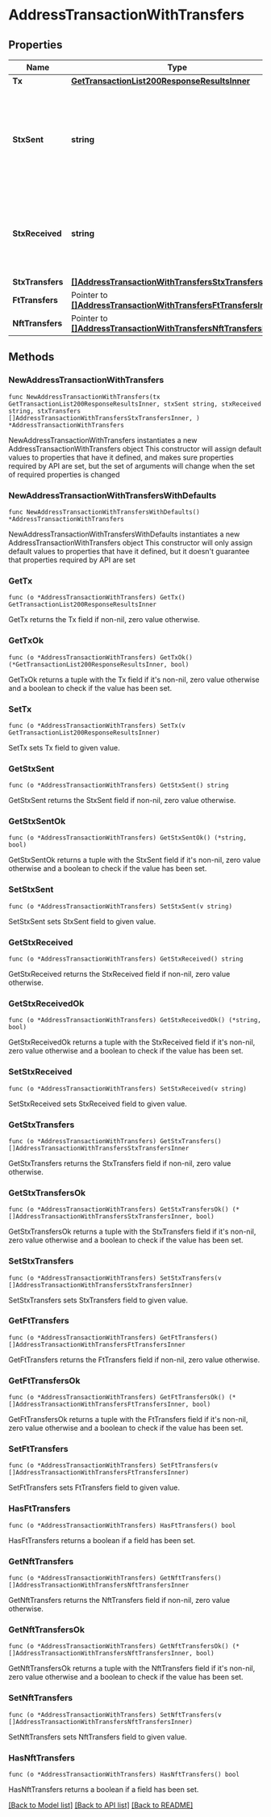 # AddressTransactionWithTransfers

## Properties

Name | Type | Description | Notes
------------ | ------------- | ------------- | -------------
**Tx** | [**GetTransactionList200ResponseResultsInner**](GetTransactionList200ResponseResultsInner.md) |  | 
**StxSent** | **string** | Total sent from the given address, including the tx fee, in micro-STX as an integer string. | 
**StxReceived** | **string** | Total received by the given address in micro-STX as an integer string. | 
**StxTransfers** | [**[]AddressTransactionWithTransfersStxTransfersInner**](AddressTransactionWithTransfersStxTransfersInner.md) |  | 
**FtTransfers** | Pointer to [**[]AddressTransactionWithTransfersFtTransfersInner**](AddressTransactionWithTransfersFtTransfersInner.md) |  | [optional] 
**NftTransfers** | Pointer to [**[]AddressTransactionWithTransfersNftTransfersInner**](AddressTransactionWithTransfersNftTransfersInner.md) |  | [optional] 

## Methods

### NewAddressTransactionWithTransfers

`func NewAddressTransactionWithTransfers(tx GetTransactionList200ResponseResultsInner, stxSent string, stxReceived string, stxTransfers []AddressTransactionWithTransfersStxTransfersInner, ) *AddressTransactionWithTransfers`

NewAddressTransactionWithTransfers instantiates a new AddressTransactionWithTransfers object
This constructor will assign default values to properties that have it defined,
and makes sure properties required by API are set, but the set of arguments
will change when the set of required properties is changed

### NewAddressTransactionWithTransfersWithDefaults

`func NewAddressTransactionWithTransfersWithDefaults() *AddressTransactionWithTransfers`

NewAddressTransactionWithTransfersWithDefaults instantiates a new AddressTransactionWithTransfers object
This constructor will only assign default values to properties that have it defined,
but it doesn't guarantee that properties required by API are set

### GetTx

`func (o *AddressTransactionWithTransfers) GetTx() GetTransactionList200ResponseResultsInner`

GetTx returns the Tx field if non-nil, zero value otherwise.

### GetTxOk

`func (o *AddressTransactionWithTransfers) GetTxOk() (*GetTransactionList200ResponseResultsInner, bool)`

GetTxOk returns a tuple with the Tx field if it's non-nil, zero value otherwise
and a boolean to check if the value has been set.

### SetTx

`func (o *AddressTransactionWithTransfers) SetTx(v GetTransactionList200ResponseResultsInner)`

SetTx sets Tx field to given value.


### GetStxSent

`func (o *AddressTransactionWithTransfers) GetStxSent() string`

GetStxSent returns the StxSent field if non-nil, zero value otherwise.

### GetStxSentOk

`func (o *AddressTransactionWithTransfers) GetStxSentOk() (*string, bool)`

GetStxSentOk returns a tuple with the StxSent field if it's non-nil, zero value otherwise
and a boolean to check if the value has been set.

### SetStxSent

`func (o *AddressTransactionWithTransfers) SetStxSent(v string)`

SetStxSent sets StxSent field to given value.


### GetStxReceived

`func (o *AddressTransactionWithTransfers) GetStxReceived() string`

GetStxReceived returns the StxReceived field if non-nil, zero value otherwise.

### GetStxReceivedOk

`func (o *AddressTransactionWithTransfers) GetStxReceivedOk() (*string, bool)`

GetStxReceivedOk returns a tuple with the StxReceived field if it's non-nil, zero value otherwise
and a boolean to check if the value has been set.

### SetStxReceived

`func (o *AddressTransactionWithTransfers) SetStxReceived(v string)`

SetStxReceived sets StxReceived field to given value.


### GetStxTransfers

`func (o *AddressTransactionWithTransfers) GetStxTransfers() []AddressTransactionWithTransfersStxTransfersInner`

GetStxTransfers returns the StxTransfers field if non-nil, zero value otherwise.

### GetStxTransfersOk

`func (o *AddressTransactionWithTransfers) GetStxTransfersOk() (*[]AddressTransactionWithTransfersStxTransfersInner, bool)`

GetStxTransfersOk returns a tuple with the StxTransfers field if it's non-nil, zero value otherwise
and a boolean to check if the value has been set.

### SetStxTransfers

`func (o *AddressTransactionWithTransfers) SetStxTransfers(v []AddressTransactionWithTransfersStxTransfersInner)`

SetStxTransfers sets StxTransfers field to given value.


### GetFtTransfers

`func (o *AddressTransactionWithTransfers) GetFtTransfers() []AddressTransactionWithTransfersFtTransfersInner`

GetFtTransfers returns the FtTransfers field if non-nil, zero value otherwise.

### GetFtTransfersOk

`func (o *AddressTransactionWithTransfers) GetFtTransfersOk() (*[]AddressTransactionWithTransfersFtTransfersInner, bool)`

GetFtTransfersOk returns a tuple with the FtTransfers field if it's non-nil, zero value otherwise
and a boolean to check if the value has been set.

### SetFtTransfers

`func (o *AddressTransactionWithTransfers) SetFtTransfers(v []AddressTransactionWithTransfersFtTransfersInner)`

SetFtTransfers sets FtTransfers field to given value.

### HasFtTransfers

`func (o *AddressTransactionWithTransfers) HasFtTransfers() bool`

HasFtTransfers returns a boolean if a field has been set.

### GetNftTransfers

`func (o *AddressTransactionWithTransfers) GetNftTransfers() []AddressTransactionWithTransfersNftTransfersInner`

GetNftTransfers returns the NftTransfers field if non-nil, zero value otherwise.

### GetNftTransfersOk

`func (o *AddressTransactionWithTransfers) GetNftTransfersOk() (*[]AddressTransactionWithTransfersNftTransfersInner, bool)`

GetNftTransfersOk returns a tuple with the NftTransfers field if it's non-nil, zero value otherwise
and a boolean to check if the value has been set.

### SetNftTransfers

`func (o *AddressTransactionWithTransfers) SetNftTransfers(v []AddressTransactionWithTransfersNftTransfersInner)`

SetNftTransfers sets NftTransfers field to given value.

### HasNftTransfers

`func (o *AddressTransactionWithTransfers) HasNftTransfers() bool`

HasNftTransfers returns a boolean if a field has been set.


[[Back to Model list]](../README.md#documentation-for-models) [[Back to API list]](../README.md#documentation-for-api-endpoints) [[Back to README]](../README.md)


